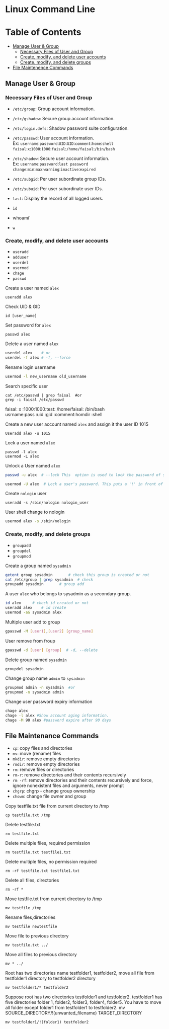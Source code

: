 # Linux Command Line

Table of Contents 
====================
* [Manage User & Group](manage-user-&-groups)<br>
  * [Necessary Files of User and Group](necessary-files-of-user-and-group)
  * [Create, modify, and delete user accounts](create,-modify,-and-delete-user-accounts)
  * [Create, modify, and delete groups](create,-modify,-and-delete-groups)
* [File Maintenence Commands](#file-maintenance-commands)

## Manage User & Group
### Necessary Files of User and Group
- `/etc/group`: Group account information.
- `/etc/gshadow`: Secure group account information.
- `/etc/login.defs`: Shadow password suite configuration.
- `/etc/passwd`: User account information. <br>
Ex: `username`:`password`:`UID`:`GID`:`comment`:`home`:`shell` <br>
     `faisal`:`x`:`1000`:`1000`:`faisal`:`/home/faisal`:`/bin/bash` <br>

- `/etc/shadow`: Secure user account information.<br>
Ex: `username`:`password`:`last password change`:`min`:`max`:`warning`:`inactive`:`expired`
- `/etc/subgid`: Per user subordinate group IDs.
- `/etc/subuid`: Per user subordinate user IDs.

- `last`: Display the record of all logged users.
- `id`
- whoami`
- `w`

### Create, modify, and delete user accounts
- `useradd`
- `adduser`
- `userdel`
- `usermod`
- `chage`
- `passwd`


Create a user named `alex`
```
useradd alex
```
Check UID & GID
```
id [user_name]		
``` 	

Set password for `alex`
```
passwd alex
```

Delete a user named `alex`
```bash
userdel alex    # or
userdel -f alex # -f, --force 
```

Rename login username
```bash
usermod -l new_username old_username
```

Search specific user
```
cat /etc/passwd | grep faisal  #or
grep -i faisal /etc/passwd
```


faisal:    x  	    :1000:1000:test:   /home/faisal: /bin/bash<br>
usrname:pass :uid   :gid   :comment:homdir   :shell

Create a new user account named `alex` and assign it the user ID 1015
```
Useradd alex -u 1015
```

Lock a user named `alex`
```
passwd -l alex
usermod -L alex
```

Unlock a User named `alex`
```bash
passwd -u alex  # --lock This  option is used to lock the password of specified account and it is available to root only. The locking is performed by rendering the          encrypted password into an invalid string (by prefixing the encrypted string with an !). Note that the account is not fully locked  -  the  user  can still log in by other means of authentication such as the ssh public key authentication. Use chage -E 0 user command instead for full account locking.

usermod -U alex  # Lock a user's password. This puts a '!' in front of the encrypted password, effectively disabling the password. You can't use this option with -p or -U.
```

Create `nologin` user
```
useradd -s /sbin/nologin nologin_user
```

User shell change to nologin
```bash
usermod alex -s /sbin/nologin 
```

### Create, modify, and delete groups

- `groupadd`
- `groupdel`
- `groupmod`

Create a group named `sysadmin`
```bash
getent group sysadmin		# check this group is created or not
cat /etc/group | grep sysadmin 	# check
groupadd sysadmin		# group add
```

A user `alex` who belongs to sysadmin as a secondary group. 
```bash
id alex 	# check id created or not
useradd alex	# id create
usermod -aG sysadmin alex	
```

Multiple user add to group
```bash
gpasswd -M [user1],[user2] [group_name]
```		      

User remove from froup 
```bash
gpasswd -d [user] [group]  # -d, --delete
```

Delete group named `sysadmin`
```
groupdel sysadmin
```

Change group name `admin` to `sysadmin`
``` bash
groupmod admin -n sysadmin  #or
groupmod -n sysadmin admin 

```

Change user password expiry information
```bash
chage alex
chage -l alex #Show account aging information.
chage -M 90 alex #password expire after 90 days
```




## File Maintenance Commands
- `cp`: copy files and directories <br>
- `mv`: move (rename) files <br>
- `mkdir`: remove empty directories <br>
- `rmdir`: remove empty directories <br>
- `rm`: remove files or directories <br>
- `rm-r`: remove directories and their contents recursively <br>
- `rm -rf`: remove directories and their contents recursively and force, ignore nonexistent files and arguments, never prompt <br>
- `chgrp`: chgrp - change group ownership <br>
- `chown`: change file owner and group <br>

Copy testfile.txt file from current directory to /tmp <br>
```
cp testfile.txt /tmp
```
Delete testfile.txt <br>
```
rm testfile.txt
```
Delete multiple files, required permission <br>
```
rm testfile.txt testfile1.txt
```
Delete multiple files, no permission required
```
rm -rf testfile.txt testfile1.txt
``` 
Delete all files, directories<br>
```
rm -rf *
```
Move testfile.txt from current directory to /tmp	<br>
```
mv testfile /tmp
```
Rename files,directories	<br>
```
mv testfile newtestfile
```
Move file to previous directory	<br>	
```
mv testfile.txt ../
```
Move all files to previous directory <br>
```
mv * ../
```
Root has two directories name testfolder1, testfolder2, move all file from testfolder1 directory to testfolder2 directory <br>
```
mv testfolder1/* testfolder2
```
Suppose root has two directories testfolder1 and testfolder2. testfolder1 has five directories folder 1, folder2, folder3, folder4, folder5. You have to move all folder except folder1 from testfolder1 to testfolder2. mv SOURCE_DIRECTORY/!(unwanted_filename) TARGET_DIRECTORY	 <br>
```
mv testfolder1/!(folder1) testfolder2
``` 


